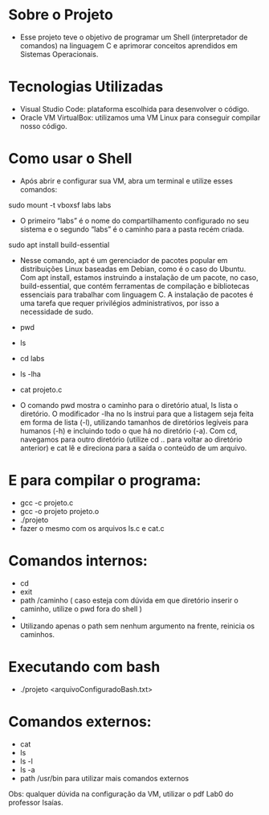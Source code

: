 # Sobre o Projeto
- Esse projeto teve o objetivo de programar um Shell (interpretador de comandos) na linguagem C e aprimorar conceitos aprendidos em Sistemas Operacionais.


# Tecnologias Utilizadas
- Visual Studio Code: plataforma escolhida para desenvolver o código.
- Oracle VM VirtualBox: utilizamos uma VM Linux para conseguir compilar nosso código.


# Como usar o Shell
- Após abrir e configurar sua VM, abra um terminal e utilize esses comandos:

 sudo mount -t vboxsf labs labs
- O primeiro “labs” é o nome do compartilhamento configurado no seu sistema e o segundo “labs” é o caminho
para a pasta recém criada.

 sudo apt install build-essential
- Nesse comando, apt é um gerenciador de pacotes popular em distribuições Linux baseadas em Debian, como é o
caso do Ubuntu. Com apt install, estamos instruindo a instalação de um pacote, no caso, build-essential,
que contém ferramentas de compilação e bibliotecas essenciais para trabalhar com linguagem C. A instalação de
pacotes é uma tarefa que requer privilégios administrativos, por isso a necessidade de sudo.

 - pwd
 - ls
 - cd labs
 - ls -lha
 - cat projeto.c
- O comando pwd mostra o caminho para o diretório atual, ls lista o diretório. O modificador -lha no ls instrui para
que a listagem seja feita em forma de lista (-l), utilizando tamanhos de diretórios legíveis para humanos (-h) e
incluindo todo o que há no diretório (-a). Com cd, navegamos para outro diretório (utilize cd .. para voltar ao
diretório anterior) e cat lê e direciona para a saída o conteúdo de um arquivo.


# E para compilar o programa:
- gcc -c projeto.c 
- gcc -o projeto projeto.o
- ./projeto
- fazer o mesmo com os arquivos ls.c e cat.c

# Comandos internos:
- cd
- exit
- path /caminho
  ( caso esteja com dúvida em que diretório inserir o caminho, utilize o pwd fora do shell )
- 
- Utilizando apenas o path sem nenhum argumento na frente, reinicia os caminhos.

# Executando com bash
- ./projeto <arquivoConfiguradoBash.txt>

# Comandos externos:
- cat
- ls
- ls -l
- ls -a
- path /usr/bin para utilizar mais comandos externos

Obs: qualquer dúvida na configuração da VM, utilizar o pdf Lab0 do professor Isaías.
